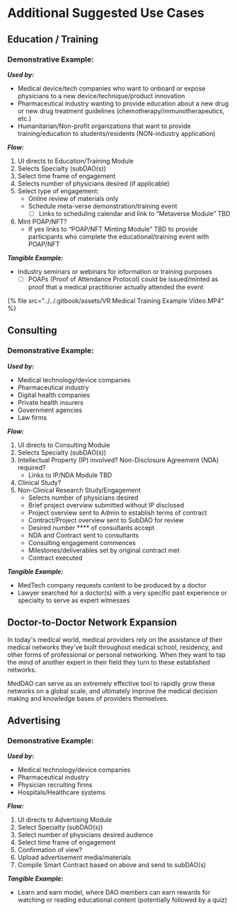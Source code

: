 # Additional Suggested Use Cases

## **Education / Training**

### Demonstrative Example:

_**Used by:**_

* Medical device/tech companies who want to onboard or expose physicians to a new device/technique/product innovation&#x20;
* Pharmaceutical industry wanting to provide education about a new drug or new drug treatment guidelines (chemotherapy/immunotherapeutics, etc.)&#x20;
* Humanitarian/Non-profit organizations that want to provide training/education to students/residents (NON-industry application)

_**Flow:**_&#x20;

1. UI directs to Education/Training Module
2. Selects Specialty (subDAO(s))&#x20;
3. Select time frame of engagement&#x20;
4. Selects number of physicians desired (if applicable)
5. Select type of engagement:&#x20;
   * Online review of materials only
   * Schedule meta-verse demonstration/training event&#x20;
     * [ ] Links to scheduling calendar and link to “Metaverse Module” TBD&#x20;
6. Mint POAP/NFT?&#x20;
   * If yes links to “POAP/NFT Minting Module” TBD to provide participants who complete the educational/training event with POAP/NFT

_**Tangible Example:**_

* Industry seminars or webinars for information or training purposes
  * [ ] POAPs (Proof of Attendance Protocol) could be issued/minted as proof that a medical practitioner actually attended the event

{% file src="../../.gitbook/assets/VR Medical Training Example Video.MP4" %}

## **Consulting**

### **Demonstrative Example:**

_**Used by:**_

* Medical technology/device companies&#x20;
* Pharmaceutical industry&#x20;
* Digital health companies&#x20;
* Private health insurers&#x20;
* Government agencies&#x20;
* Law firms

_**Flow:**_

1. UI directs to Consulting Module&#x20;
2. Selects Specialty (subDAO(s))&#x20;
3. Intellectual Property (IP) involved? Non-Disclosure Agreement (NDA) required?
   * Links to IP/NDA Module TBD
4. Clinical Study?
5. Non-Clinical Research Study/Engagement
   * Selects number of physicians desired&#x20;
   * Brief project overview submitted without IP disclosed&#x20;
   * Project overview sent to Admin to establish terms of contract&#x20;
   * Contract/Project overview sent to SubDAO for review&#x20;
   * Desired number **** of consultants accept&#x20;
   * NDA and Contract sent to consultants&#x20;
   * Consulting engagement commences&#x20;
   * Milestones/deliverables set by original contract met&#x20;
   * Contract executed

_**Tangible Example:**_

* MedTech company requests content to be produced by a doctor&#x20;
* Lawyer searched for a doctor(s) with a very specific past experience or specialty to serve as expert witnesses

## **Doctor-to-Doctor Network Expansion**

In today's medical world, medical providers rely on the assistance of their medical networks they've built throughout medical school, residency, and other forms of professional or personal networking. When they want to tap the mind of another expert in their field they turn to these established networks.&#x20;

MedDAO can serve as an extremely effective tool to rapidly grow these networks on a global scale, and ultimately improve the medical decision making and knowledge bases of providers themselves.

## **Advertising**

### Demonstrative Example:

_**Used by:**_

* Medical technology/device companies&#x20;
* Pharmaceutical industry&#x20;
* Physician recruiting firms&#x20;
* Hospitals/Healthcare systems

_**Flow:**_&#x20;

1. UI directs to Advertising Module&#x20;
2. Select Specialty (subDAO(s))&#x20;
3. Select number of physicians desired audience&#x20;
4. Select time frame of engagement&#x20;
5. Confirmation of view?
6. Upload advertisement media/materials&#x20;
7. Compile Smart Contract based on above and send to subDAO(s)

_**Tangible Example:**_

* Learn and earn model, where DAO members can earn rewards for watching or reading educational content (potentially followed by a quiz)
